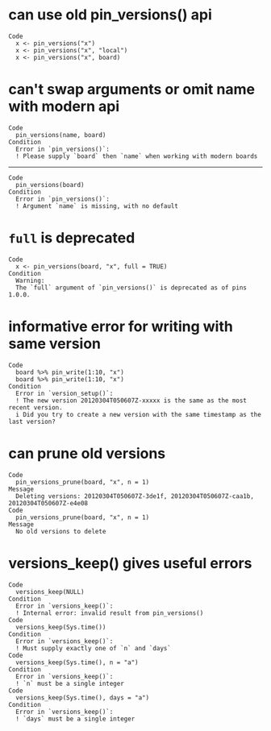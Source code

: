 # can use old pin_versions() api

    Code
      x <- pin_versions("x")
      x <- pin_versions("x", "local")
      x <- pin_versions("x", board)

# can't swap arguments or omit name with modern api

    Code
      pin_versions(name, board)
    Condition
      Error in `pin_versions()`:
      ! Please supply `board` then `name` when working with modern boards

---

    Code
      pin_versions(board)
    Condition
      Error in `pin_versions()`:
      ! Argument `name` is missing, with no default

# `full` is deprecated

    Code
      x <- pin_versions(board, "x", full = TRUE)
    Condition
      Warning:
      The `full` argument of `pin_versions()` is deprecated as of pins 1.0.0.

# informative error for writing with same version

    Code
      board %>% pin_write(1:10, "x")
      board %>% pin_write(1:10, "x")
    Condition
      Error in `version_setup()`:
      ! The new version 20120304T050607Z-xxxxx is the same as the most recent version.
      i Did you try to create a new version with the same timestamp as the last version?

# can prune old versions

    Code
      pin_versions_prune(board, "x", n = 1)
    Message
      Deleting versions: 20120304T050607Z-3de1f, 20120304T050607Z-caa1b, 20120304T050607Z-e4e08
    Code
      pin_versions_prune(board, "x", n = 1)
    Message
      No old versions to delete

# versions_keep() gives useful errors

    Code
      versions_keep(NULL)
    Condition
      Error in `versions_keep()`:
      ! Internal error: invalid result from pin_versions()
    Code
      versions_keep(Sys.time())
    Condition
      Error in `versions_keep()`:
      ! Must supply exactly one of `n` and `days`
    Code
      versions_keep(Sys.time(), n = "a")
    Condition
      Error in `versions_keep()`:
      ! `n` must be a single integer
    Code
      versions_keep(Sys.time(), days = "a")
    Condition
      Error in `versions_keep()`:
      ! `days` must be a single integer

